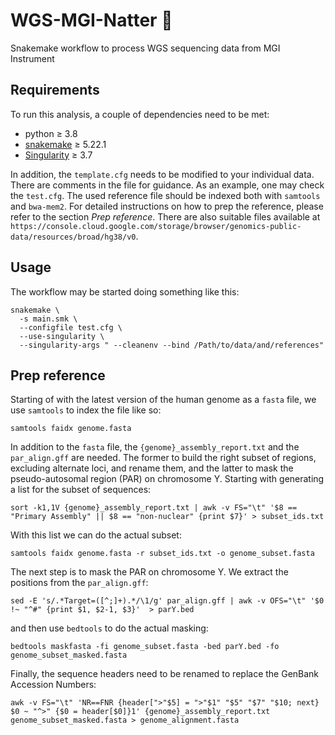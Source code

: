 # WGS-MGI-Natter :snake:

Snakemake workflow to process WGS sequencing data from MGI Instrument

## Requirements

To run this analysis, a couple of dependencies need to be met:

- python ≥ 3.8
- [snakemake](https://snakemake.readthedocs.io/en/stable/) ≥ 5.22.1
- [Singularity](https://sylabs.io/docs/) ≥ 3.7

In addition, the `template.cfg` needs to be modified to your individual
data. There are comments in the file for guidance. As an example, one
may check the `test.cfg`. The used reference file should be indexed both
with `samtools` and `bwa-mem2`. For detailed instructions on how to prep
the reference, please refer to the section *Prep reference*. There are
also suitable files available at
`https://console.cloud.google.com/storage/browser/genomics-public-data/resources/broad/hg38/v0`.

## Usage

The workflow may be started doing something like this:

```
snakemake \
  -s main.smk \
  --configfile test.cfg \
  --use-singularity \
  --singularity-args " --cleanenv --bind /Path/to/data/and/references"
```

## Prep reference

Starting of with the latest version of the human genome as a `fasta` file,
we use `samtools` to index the file like so:

```
samtools faidx genome.fasta
```

In addition to the `fasta` file, the `{genome}_assembly_report.txt` and
the `par_align.gff` are needed. The former to build the right subset of
regions, excluding alternate loci, and rename them, and the latter to mask
the pseudo-autosomal region (PAR) on chromosome Y. Starting with generating
a list for the subset of sequences:

```
sort -k1,1V {genome}_assembly_report.txt | awk -v FS="\t" '$8 == "Primary Assembly" || $8 == "non-nuclear" {print $7}' > subset_ids.txt
```

With this list we can do the actual subset:

```
samtools faidx genome.fasta -r subset_ids.txt -o genome_subset.fasta
```

The next step is to mask the PAR on chromosome Y. We extract the positions
from the `par_align.gff`:

```
sed -E 's/.*Target=([^;]+).*/\1/g' par_align.gff | awk -v OFS="\t" '$0 !~ "^#" {print $1, $2-1, $3}'  > parY.bed
```

and then use `bedtools` to do the actual masking:

```
bedtools maskfasta -fi genome_subset.fasta -bed parY.bed -fo genome_subset_masked.fasta
```

Finally, the sequence headers need to be renamed to replace the GenBank
Accession Numbers:

```
awk -v FS="\t" 'NR==FNR {header[">"$5] = ">"$1" "$5" "$7" "$10; next} $0 ~ "^>" {$0 = header[$0]}1' {genome}_assembly_report.txt genome_subset_masked.fasta > genome_alignment.fasta
```
